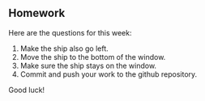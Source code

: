 Homework
-

Here are the questions for this week:

1. Make the ship also go left.
1. Move the ship to the bottom of the window.
1. Make sure the ship stays on the window.
1. Commit and push your work to the github repository.

Good luck!

